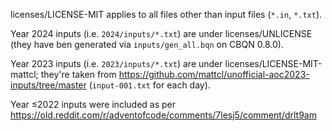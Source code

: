 licenses/LICENSE-MIT applies to all files other than input files (`*.in`, `*.txt`).

Year 2024 inputs (i.e. `2024/inputs/*.txt`) are under licenses/UNLICENSE (they have ben generated via `inputs/gen_all.bqn` on CBQN 0.8.0).

Year 2023 inputs (i.e. `2023/inputs/*.txt`) are under licenses/LICENSE-MIT-mattcl; they're taken from https://github.com/mattcl/unofficial-aoc2023-inputs/tree/master (`input-001.txt` for each day).

Year ≤2022 inputs were included as per https://old.reddit.com/r/adventofcode/comments/7lesj5/comment/drlt9am